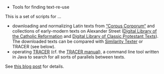 * Tools for finding text-re-use

This is a set of scripts for …
* downloading and normalizing Latin texts from [“Corpus Corporum“](http://www.mlat.uzh.ch/MLS/) and collections of early-modern texts on Alexander Street ([Digital Library of the Catholic Reformation](https://search.alexanderstreet.com/dlcr) and [Digital Library of Classic Protestant Texts](https://search.alexanderstreet.com/tcpt)). The downloaded texts can be compared with [Similarity Texter](https://people.f4.htw-berlin.de/~weberwu/simtexter/app.html) or TRACER (see below).
* operating [TRACER](https://www.etrap.eu/research/tracer/) (cf. the [TRACER manual](https://tracer.gitbook.io/manual/)), a command line tool written in Java to search for all sorts of parallels between texts.

See [this blog post](https://dhlab.hypotheses.org/2322) for details.
